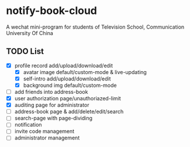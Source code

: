 # notify-book-cloud
A wechat mini-program for students of Television School, Communication University Of China

## TODO List
- [x] profile record add/upload/download/edit
  - [x] avatar image default/custom-mode & live-updating
  - [x] self-intro add/upload/download/edit
  - [x] background img default/custom-mode 
- [ ] add friends into address-book
- [x] user authorization page/unauthoriazed-limit
- [x] auditing page for administrator
- [ ] address-book page & add/delete/edit/search
- [ ] search-page with page-dividing
- [ ] notification
- [ ] invite code management
- [ ] administrator management
